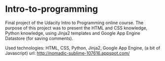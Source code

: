 # Intro-to-programming
Final project of the Udacity Intro to Programming online course. The purpose of this project was to present the HTML and CSS knowledge, Python knowledge, using Jinja2 templates and Google App Engine Datastore (for saving comments).

Used technologies: HTML, CSS, Python, Jinja2, Google App Engine, (a bit of Javascript)
url: http://nomadic-sublime-107616.appspot.com/

